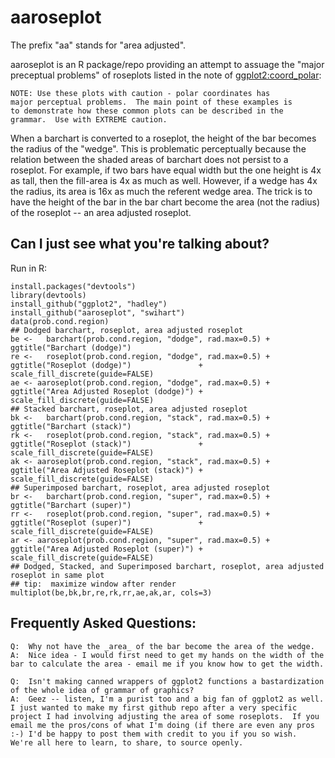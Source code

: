 # aaroseplot

The prefix "aa" stands for "area adjusted".

aaroseplot is an R package/repo providing an attempt to assuage the "major preceptual problems" of roseplots listed in
the note of [ggplot2:coord_polar](http://docs.ggplot2.org/0.9.3.1/coord_polar.html):

    NOTE: Use these plots with caution - polar coordinates has
    major perceptual problems.  The main point of these examples is
    to demonstrate how these common plots can be described in the
    grammar.  Use with EXTREME caution.

When a barchart is converted to a roseplot, the height of the bar becomes the radius of the "wedge".  This is problematic perceptually because the relation between the shaded areas of barchart does not persist to a roseplot. For example, if two bars have equal width but the one height is 4x as tall, then the fill-area is 4x as much as well.  However, if a wedge has 4x the radius, its area is 16x as much the referent wedge area.  The trick is to have the height of the bar in the bar chart become the area (not the radius) of the roseplot -- an area adjusted roseplot. 

## Can I just see what you're talking about?

Run in R:

    install.packages("devtools")
    library(devtools)
    install_github("ggplot2", "hadley")
    install_github("aaroseplot", "swihart")
    data(prob.cond.region)														  
    ## Dodged barchart, roseplot, area adjusted roseplot											  
    be <-   barchart(prob.cond.region, "dodge", rad.max=0.5) + ggtitle("Barchart (dodge)")						  
    re <-   roseplot(prob.cond.region, "dodge", rad.max=0.5) + ggtitle("Roseplot (dodge)")               + scale_fill_discrete(guide=FALSE)
    ae <- aaroseplot(prob.cond.region, "dodge", rad.max=0.5) + ggtitle("Area Adjusted Roseplot (dodge)") + scale_fill_discrete(guide=FALSE)
    ## Stacked barchart, roseplot, area adjusted roseplot										  
    bk <-   barchart(prob.cond.region, "stack", rad.max=0.5) + ggtitle("Barchart (stack)")						  
    rk <-   roseplot(prob.cond.region, "stack", rad.max=0.5) + ggtitle("Roseplot (stack)")               + scale_fill_discrete(guide=FALSE)
    ak <- aaroseplot(prob.cond.region, "stack", rad.max=0.5) + ggtitle("Area Adjusted Roseplot (stack)") + scale_fill_discrete(guide=FALSE)
    ## Superimposed barchart, roseplot, area adjusted roseplot										  
    br <-   barchart(prob.cond.region, "super", rad.max=0.5) + ggtitle("Barchart (super)")						  
    rr <-   roseplot(prob.cond.region, "super", rad.max=0.5) + ggtitle("Roseplot (super)")               + scale_fill_discrete(guide=FALSE)
    ar <- aaroseplot(prob.cond.region, "super", rad.max=0.5) + ggtitle("Area Adjusted Roseplot (super)") + scale_fill_discrete(guide=FALSE)
    ## Dodged, Stacked, and Superimposed barchart, roseplot, area adjusted roseplot in same plot
    ## tip:  maximize window after render
    multiplot(be,bk,br,re,rk,rr,ae,ak,ar, cols=3)
    
## Frequently Asked Questions:

    Q:  Why not have the _area_ of the bar become the area of the wedge.
    A:  Nice idea - I would first need to get my hands on the width of the bar to calculate the area - email me if you know how to get the width.

    Q:  Isn't making canned wrappers of ggplot2 functions a bastardization of the whole idea of grammar of graphics?
    A:  Geez -- listen, I'm a purist too and a big fan of ggplot2 as well.  I just wanted to make my first github repo after a very specific project I had involving adjusting the area of some roseplots.  If you email me the pros/cons of what I'm doing (if there are even any pros :-) I'd be happy to post them with credit to you if you so wish.  We're all here to learn, to share, to source openly.

